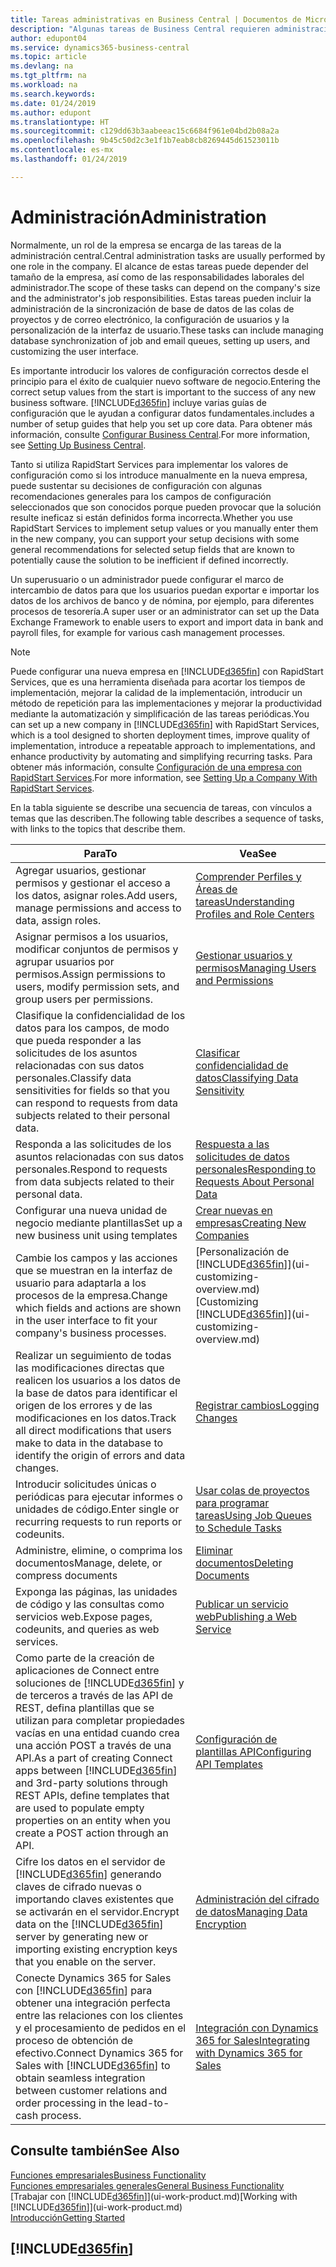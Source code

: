 ```yaml
---
title: Tareas administrativas en Business Central | Documentos de Microsoft
description: "Algunas tareas de Business Central requieren administración y configuración centrales. Consulte cuáles son aprenda y qué hacer."
author: edupont04
ms.service: dynamics365-business-central
ms.topic: article
ms.devlang: na
ms.tgt_pltfrm: na
ms.workload: na
ms.search.keywords: 
ms.date: 01/24/2019
ms.author: edupont
ms.translationtype: HT
ms.sourcegitcommit: c129dd63b3aabeeac15c6684f961e04bd2b08a2a
ms.openlocfilehash: 9b45c50d2c3e1f1b7eab8cb8269445d61523011b
ms.contentlocale: es-mx
ms.lasthandoff: 01/24/2019

---
```

# <a name="administration"></a><span data-ttu-id="984c8-104">Administración</span><span class="sxs-lookup"><span data-stu-id="984c8-104">Administration</span></span>
<span data-ttu-id="984c8-105">Normalmente, un rol de la empresa se encarga de las tareas de la administración central.</span><span class="sxs-lookup"><span data-stu-id="984c8-105">Central administration tasks are usually performed by one role in the company.</span></span> <span data-ttu-id="984c8-106">El alcance de estas tareas puede depender del tamaño de la empresa, así como de las responsabilidades laborales del administrador.</span><span class="sxs-lookup"><span data-stu-id="984c8-106">The scope of these tasks can depend on the company's size and the administrator's job responsibilities.</span></span> <span data-ttu-id="984c8-107">Estas tareas pueden incluir la administración de la sincronización de base de datos de las colas de proyectos y de correo electrónico, la configuración de usuarios y la personalización de la interfaz de usuario.</span><span class="sxs-lookup"><span data-stu-id="984c8-107">These tasks can include managing database synchronization of job and email queues, setting up users, and customizing the user interface.</span></span>  

<span data-ttu-id="984c8-108">Es importante introducir los valores de configuración correctos desde el principio para el éxito de cualquier nuevo software de negocio.</span><span class="sxs-lookup"><span data-stu-id="984c8-108">Entering the correct setup values from the start is important to the success of any new business software.</span></span> [!INCLUDE[d365fin](includes/d365fin_md.md)] <span data-ttu-id="984c8-109">incluye varias guías de configuración que le ayudan a configurar datos fundamentales.</span><span class="sxs-lookup"><span data-stu-id="984c8-109">includes a number of setup guides that help you set up core data.</span></span> <span data-ttu-id="984c8-110">Para obtener más información, consulte [Configurar Business Central](setup.md).</span><span class="sxs-lookup"><span data-stu-id="984c8-110">For more information, see [Setting Up Business Central](setup.md).</span></span>

<span data-ttu-id="984c8-111">Tanto si utiliza RapidStart Services para implementar los valores de configuración como si los introduce manualmente en la nueva empresa, puede sustentar su decisiones de configuración con algunas recomendaciones generales para los campos de configuración seleccionados que son conocidos porque pueden provocar que la solución resulte ineficaz si están definidos forma incorrecta.</span><span class="sxs-lookup"><span data-stu-id="984c8-111">Whether you use RapidStart Services to implement setup values or you manually enter them in the new company, you can support your setup decisions with some general recommendations for selected setup fields that are known to potentially cause the solution to be inefficient if defined incorrectly.</span></span>  

<span data-ttu-id="984c8-112">Un superusuario o un administrador puede configurar el marco de intercambio de datos para que los usuarios puedan exportar e importar los datos de los archivos de banco y de nómina, por ejemplo, para diferentes procesos de tesorería.</span><span class="sxs-lookup"><span data-stu-id="984c8-112">A super user or an administrator can set up the Data Exchange Framework to enable users to export and import data in bank and payroll files, for example for various cash management processes.</span></span>

> [!NOTE]
> <span data-ttu-id="984c8-113">Puede configurar una nueva empresa en [!INCLUDE[d365fin](includes/d365fin_md.md)] con RapidStart Services, que es una herramienta diseñada para acortar los tiempos de implementación, mejorar la calidad de la implementación, introducir un método de repetición para las implementaciones y mejorar la productividad mediante la automatización y simplificación de las tareas periódicas.</span><span class="sxs-lookup"><span data-stu-id="984c8-113">You can set up a new company in [!INCLUDE[d365fin](includes/d365fin_md.md)] with RapidStart Services, which is a tool designed to shorten deployment times, improve quality of implementation, introduce a repeatable approach to implementations, and enhance productivity by automating and simplifying recurring tasks.</span></span> <span data-ttu-id="984c8-114">Para obtener más información, consulte [Configuración de una empresa con RapidStart Services](admin-set-up-a-company-with-rapidstart.md).</span><span class="sxs-lookup"><span data-stu-id="984c8-114">For more information, see [Setting Up a Company With RapidStart Services](admin-set-up-a-company-with-rapidstart.md).</span></span>

<span data-ttu-id="984c8-115">En la tabla siguiente se describe una secuencia de tareas, con vínculos a temas que las describen.</span><span class="sxs-lookup"><span data-stu-id="984c8-115">The following table describes a sequence of tasks, with links to the topics that describe them.</span></span>   

|<span data-ttu-id="984c8-116">**Para**</span><span class="sxs-lookup"><span data-stu-id="984c8-116">**To**</span></span>|<span data-ttu-id="984c8-117">**Vea**</span><span class="sxs-lookup"><span data-stu-id="984c8-117">**See**</span></span>|  
|------------|-------------|  
|<span data-ttu-id="984c8-118">Agregar usuarios, gestionar permisos y gestionar el acceso a los datos, asignar roles.</span><span class="sxs-lookup"><span data-stu-id="984c8-118">Add users, manage permissions and access to data, assign roles.</span></span>|[<span data-ttu-id="984c8-119">Comprender Perfiles y Áreas de tareas</span><span class="sxs-lookup"><span data-stu-id="984c8-119">Understanding Profiles and Role Centers</span></span>](admin-users-profiles-roles.md)|  
|<span data-ttu-id="984c8-120">Asignar permisos a los usuarios, modificar conjuntos de permisos y agrupar usuarios por permisos.</span><span class="sxs-lookup"><span data-stu-id="984c8-120">Assign permissions to users, modify permission sets, and group users per permissions.</span></span>|[<span data-ttu-id="984c8-121">Gestionar usuarios y permisos</span><span class="sxs-lookup"><span data-stu-id="984c8-121">Managing Users and Permissions</span></span>](ui-how-users-permissions.md)|
|<span data-ttu-id="984c8-122">Clasifique la confidencialidad de los datos para los campos, de modo que pueda responder a las solicitudes de los asuntos relacionadas con sus datos personales.</span><span class="sxs-lookup"><span data-stu-id="984c8-122">Classify data sensitivities for fields so that you can respond to requests from data subjects related to their personal data.</span></span>|[<span data-ttu-id="984c8-123">Clasificar confidencialidad de datos</span><span class="sxs-lookup"><span data-stu-id="984c8-123">Classifying Data Sensitivity</span></span>](admin-classifying-data-sensitivity.md)|
|<span data-ttu-id="984c8-124">Responda a las solicitudes de los asuntos relacionadas con sus datos personales.</span><span class="sxs-lookup"><span data-stu-id="984c8-124">Respond to requests from data subjects related to their personal data.</span></span>|[<span data-ttu-id="984c8-125">Respuesta a las solicitudes de datos personales</span><span class="sxs-lookup"><span data-stu-id="984c8-125">Responding to Requests About Personal Data</span></span>](admin-responding-to-requests-about-personal-data.md)|
|<span data-ttu-id="984c8-126">Configurar una nueva unidad de negocio mediante plantillas</span><span class="sxs-lookup"><span data-stu-id="984c8-126">Set up a new business unit using templates</span></span>|[<span data-ttu-id="984c8-127">Crear nuevas en empresas</span><span class="sxs-lookup"><span data-stu-id="984c8-127">Creating New Companies</span></span>](about-new-company.md)|
|<span data-ttu-id="984c8-128">Cambie los campos y las acciones que se muestran en la interfaz de usuario para adaptarla a los procesos de la empresa.</span><span class="sxs-lookup"><span data-stu-id="984c8-128">Change which fields and actions are shown in the user interface to fit your company's business processes.</span></span> |<span data-ttu-id="984c8-129">[Personalización de [!INCLUDE[d365fin](includes/d365fin_md.md)]](ui-customizing-overview.md)</span><span class="sxs-lookup"><span data-stu-id="984c8-129">[Customizing [!INCLUDE[d365fin](includes/d365fin_md.md)]](ui-customizing-overview.md)</span></span> |
|<span data-ttu-id="984c8-130">Realizar un seguimiento de todas las modificaciones directas que realicen los usuarios a los datos de la base de datos para identificar el origen de los errores y de las modificaciones en los datos.</span><span class="sxs-lookup"><span data-stu-id="984c8-130">Track all direct modifications that users make to data in the database to identify the origin of errors and data changes.</span></span>|[<span data-ttu-id="984c8-131">Registrar cambios</span><span class="sxs-lookup"><span data-stu-id="984c8-131">Logging Changes</span></span>](across-log-changes.md)|  
|<span data-ttu-id="984c8-132">Introducir solicitudes únicas o periódicas para ejecutar informes o unidades de código.</span><span class="sxs-lookup"><span data-stu-id="984c8-132">Enter single or recurring requests to run reports or codeunits.</span></span>|[<span data-ttu-id="984c8-133">Usar colas de proyectos para programar tareas</span><span class="sxs-lookup"><span data-stu-id="984c8-133">Using Job Queues to Schedule Tasks</span></span>](admin-job-queues-schedule-tasks.md)|  
|<span data-ttu-id="984c8-134">Administre, elimine, o comprima los documentos</span><span class="sxs-lookup"><span data-stu-id="984c8-134">Manage, delete, or compress documents</span></span>|[<span data-ttu-id="984c8-135">Eliminar documentos</span><span class="sxs-lookup"><span data-stu-id="984c8-135">Deleting Documents</span></span>](admin-manage-documents.md)|  
|<span data-ttu-id="984c8-136">Exponga las páginas, las unidades de código y las consultas como servicios web.</span><span class="sxs-lookup"><span data-stu-id="984c8-136">Expose pages, codeunits, and queries as web services.</span></span>|[<span data-ttu-id="984c8-137">Publicar un servicio web</span><span class="sxs-lookup"><span data-stu-id="984c8-137">Publishing a Web Service</span></span>](across-how-publish-web-service.md)|
|<span data-ttu-id="984c8-138">Como parte de la creación de aplicaciones de Connect entre soluciones de [!INCLUDE[d365fin](includes/d365fin_md.md)] y de terceros a través de las API de REST, defina plantillas que se utilizan para completar propiedades vacías en una entidad cuando crea una acción POST a través de una API.</span><span class="sxs-lookup"><span data-stu-id="984c8-138">As a part of creating Connect apps between [!INCLUDE[d365fin](includes/d365fin_md.md)] and 3rd-party solutions through REST APIs, define templates that are used to populate empty properties on an entity when you create a POST action through an API.</span></span>|[<span data-ttu-id="984c8-139">Configuración de plantillas API</span><span class="sxs-lookup"><span data-stu-id="984c8-139">Configuring API Templates</span></span>](admin-configuring-api-template.md)|
|<span data-ttu-id="984c8-140">Cifre los datos en el servidor de [!INCLUDE[d365fin](includes/d365fin_md.md)] generando claves de cifrado nuevas o importando claves existentes que se activarán en el servidor.</span><span class="sxs-lookup"><span data-stu-id="984c8-140">Encrypt data on the [!INCLUDE[d365fin](includes/d365fin_md.md)] server by generating new or importing existing encryption keys that you enable on the server.</span></span>|[<span data-ttu-id="984c8-141">Administración del cifrado de datos</span><span class="sxs-lookup"><span data-stu-id="984c8-141">Managing Data Encryption</span></span>](admin-manage-data-encryption.md)|
|<span data-ttu-id="984c8-142">Conecte Dynamics 365 for Sales con [!INCLUDE[d365fin](includes/d365fin_md.md)] para obtener una integración perfecta entre las relaciones con los clientes y el procesamiento de pedidos en el proceso de obtención de efectivo.</span><span class="sxs-lookup"><span data-stu-id="984c8-142">Connect Dynamics 365 for Sales with [!INCLUDE[d365fin](includes/d365fin_md.md)] to obtain seamless integration between customer relations and order processing in the lead-to-cash process.</span></span>|[<span data-ttu-id="984c8-143">Integración con Dynamics 365 for Sales</span><span class="sxs-lookup"><span data-stu-id="984c8-143">Integrating with Dynamics 365 for Sales</span></span>](marketing-integrate-dynamicscrm.md)|

## <a name="see-also"></a><span data-ttu-id="984c8-144">Consulte también</span><span class="sxs-lookup"><span data-stu-id="984c8-144">See Also</span></span>
[<span data-ttu-id="984c8-145">Funciones empresariales</span><span class="sxs-lookup"><span data-stu-id="984c8-145">Business Functionality</span></span>](across-business-functionality.md)  
[<span data-ttu-id="984c8-146">Funciones empresariales generales</span><span class="sxs-lookup"><span data-stu-id="984c8-146">General Business Functionality</span></span>](ui-across-business-areas.md)  
<span data-ttu-id="984c8-147">[Trabajar con [!INCLUDE[d365fin](includes/d365fin_md.md)]](ui-work-product.md)</span><span class="sxs-lookup"><span data-stu-id="984c8-147">[Working with [!INCLUDE[d365fin](includes/d365fin_md.md)]](ui-work-product.md)</span></span>  
[<span data-ttu-id="984c8-148">Introducción</span><span class="sxs-lookup"><span data-stu-id="984c8-148">Getting Started</span></span>](product-get-started.md)    

## [!INCLUDE[d365fin](includes/free_trial_md.md)]  

